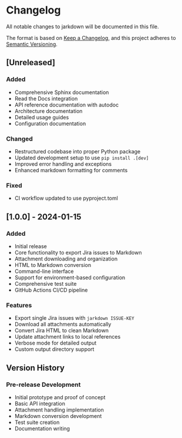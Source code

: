 # Changelog

All notable changes to jarkdown will be documented in this file.

The format is based on [Keep a Changelog](https://keepachangelog.com/en/1.1.0/),
and this project adheres to [Semantic Versioning](https://semver.org/spec/v2.0.0.html).

## [Unreleased]

### Added
- Comprehensive Sphinx documentation
- Read the Docs integration
- API reference documentation with autodoc
- Architecture documentation
- Detailed usage guides
- Configuration documentation

### Changed
- Restructured codebase into proper Python package
- Updated development setup to use `pip install .[dev]`
- Improved error handling and exceptions
- Enhanced markdown formatting for comments

### Fixed
- CI workflow updated to use pyproject.toml

## [1.0.0] - 2024-01-15

### Added
- Initial release
- Core functionality to export Jira issues to Markdown
- Attachment downloading and organization
- HTML to Markdown conversion
- Command-line interface
- Support for environment-based configuration
- Comprehensive test suite
- GitHub Actions CI/CD pipeline

### Features
- Export single Jira issues with `jarkdown ISSUE-KEY`
- Download all attachments automatically
- Convert Jira HTML to clean Markdown
- Update attachment links to local references
- Verbose mode for detailed output
- Custom output directory support

## Version History

### Pre-release Development

- Initial prototype and proof of concept
- Basic API integration
- Attachment handling implementation
- Markdown conversion development
- Test suite creation
- Documentation writing
